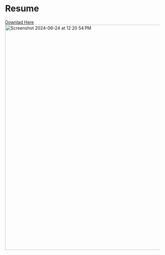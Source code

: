 # Resume  
[Downlad Here](https://docs.google.com/viewer?url=https://github.com/Howard318/Portfolio/blob/main/Assets/Kin%20Ho%20Tam%20resume.pdf)  
<img width="733" alt="Screenshot 2024-06-24 at 12 20 54 PM" src="https://github.com/Howard318/Portfolio/assets/38737417/c2862809-4ce6-4a32-9dc8-12ba6b55e072">
